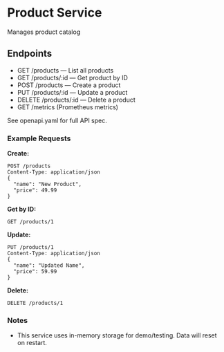 # Product Service
Manages product catalog

## Endpoints
- GET /products — List all products
- GET /products/:id — Get product by ID
- POST /products — Create a product
- PUT /products/:id — Update a product
- DELETE /products/:id — Delete a product
- GET /metrics (Prometheus metrics)

See openapi.yaml for full API spec.

### Example Requests

**Create:**
```http
POST /products
Content-Type: application/json
{
  "name": "New Product",
  "price": 49.99
}
```

**Get by ID:**
```http
GET /products/1
```

**Update:**
```http
PUT /products/1
Content-Type: application/json
{
  "name": "Updated Name",
  "price": 59.99
}
```

**Delete:**
```http
DELETE /products/1
```

### Notes
- This service uses in-memory storage for demo/testing. Data will reset on restart.
